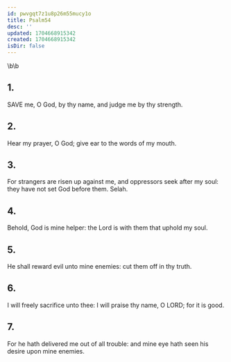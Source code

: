 ```yaml
---
id: pwvgqt7z1u8p26m55mucy1o
title: Psalm54
desc: ''
updated: 1704668915342
created: 1704668915342
isDir: false
---
```

\b\b
## 1.
SAVE me, O God, by thy name, and judge me by thy strength.
## 2.
Hear my prayer, O God; give ear to the words of my mouth.
## 3.
For strangers are risen up against me, and oppressors seek after my soul: they have not set God before them.  Selah.
## 4.
Behold, God is mine helper: the Lord is with them that uphold my soul.
## 5.
He shall reward evil unto mine enemies: cut them off in thy truth.
## 6.
I will freely sacrifice unto thee: I will praise thy name, O LORD; for it is good.
## 7.
For he hath delivered me out of all trouble: and mine eye hath seen his desire upon mine enemies.
